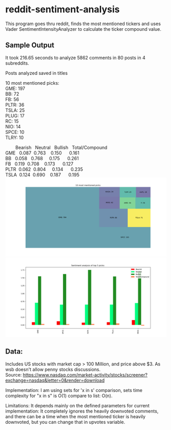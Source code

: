 # reddit-sentiment-analysis
This program goes thru reddit, finds the most mentioned tickers and uses Vader SentimentIntensityAnalyzer to calculate the ticker compound value.  


## Sample Output
It took 216.65 seconds to analyze 5862 comments in 80 posts in 4 subreddits.

Posts analyzed saved in titles

10 most mentioned picks:\
GME: 197\
BB: 72\
FB: 56\
PLTR: 36\
TSLA: 25\
PLUG: 17\
RC: 15\
NIO: 14\
SPCE: 10\
TLRY: 10

&nbsp; &nbsp; &nbsp; &nbsp; Bearish &nbsp; Neutral &nbsp; Bullish &nbsp; Total/Compound\
GME    &nbsp; 0.087    &nbsp;0.763    &nbsp; &nbsp;0.150           &nbsp; &nbsp; &nbsp;0.161\
BB     &nbsp; 0.058 &nbsp;   0.768 &nbsp; &nbsp;   0.175           &nbsp; &nbsp; &nbsp;0.261\
FB     &nbsp; 0.119    &nbsp;0.708    &nbsp; &nbsp;0.173           &nbsp; &nbsp; &nbsp;0.127\
PLTR    &nbsp;0.062    &nbsp;0.804 &nbsp; &nbsp;   0.134           &nbsp; &nbsp; &nbsp;0.235\
TSLA    &nbsp;0.124    &nbsp;0.690    &nbsp; &nbsp;0.187           &nbsp; &nbsp; &nbsp;0.195\
![](mentioned.png)
![](sentiment.png)

## Data:
Includes US stocks with market cap > 100 Million, and price above $3. As wsb doesn't allow penny stocks discussions.\
Source:  https://www.nasdaq.com/market-activity/stocks/screener?exchange=nasdaq&letter=0&render=download 


Implementation:
I am using sets for 'x in s' comparison, sets time complexity for "x in s" is O(1) compare to list: O(n).


Limitations:
It depends mainly on the defined parameters for current implementation:
It completely ignores the heavily downvoted comments, and there can be a time when
the most mentioned ticker is heavily downvoted, but you can change that in upvotes variable.


